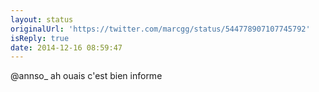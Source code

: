 ```yaml
---
layout: status
originalUrl: 'https://twitter.com/marcgg/status/544778907107745792'
isReply: true
date: 2014-12-16 08:59:47
---
```


@annso_ ah ouais c'est bien informe
